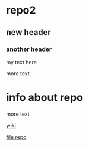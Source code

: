 # repo2

## new header

### another header

my text here

more text

# info about repo

more text

[wiki](https://github.com/pmaloney80/repo2/wiki)

[file repo](https://github.com/pmaloney80/repo2)
